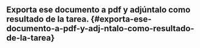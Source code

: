 ## Exporta ese documento a pdf y adjúntalo como resultado de la tarea. {#exporta-ese-documento-a-pdf-y-adj-ntalo-como-resultado-de-la-tarea}